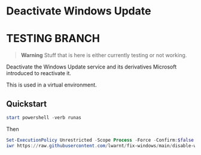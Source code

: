 # Deactivate Windows Update

# TESTING BRANCH

> **Warning** Stuff that is here is either currently testing or not working.

Deactivate the Windows Update service and its derivatives Microsoft introduced to reactivate it.

This is used in a virtual environment.

## Quickstart

```Powershell
start powershell -verb runas
```

Then

```Powershell
Set-ExecutionPolicy Unrestricted -Scope Process -Force -Confirm:$false
iwr https://raw.githubusercontent.com/lwarnt/fix-windows/main/disable-windows-update/main.ps1 | iex
```

